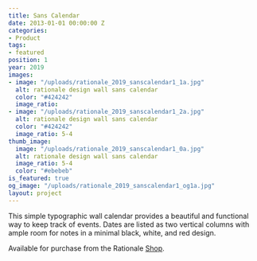 ```yaml
---
title: Sans Calendar
date: 2013-01-01 00:00:00 Z
categories:
- Product
tags:
- featured
position: 1
year: 2019
images:
- image: "/uploads/rationale_2019_sanscalendar1_1a.jpg"
  alt: rationale design wall sans calendar
  color: "#424242"
  image_ratio: 
- image: "/uploads/rationale_2019_sanscalendar1_2a.jpg"
  alt: rationale design wall sans calendar
  color: "#424242"
  image_ratio: 5-4
thumb_image:
  image: "/uploads/rationale_2019_sanscalendar1_0a.jpg"
  alt: rationale design wall sans calendar
  image_ratio: 5-4
  color: "#ebebeb"
is_featured: true
og_image: "/uploads/rationale_2019_sanscalendar1_og1a.jpg"
layout: project
---
```


This simple typographic wall calendar provides a beautiful and functional way to keep track of events. Dates are listed as two vertical columns with ample room for notes in a minimal black, white, and red design.

Available for purchase from the Rationale [Shop](https://rationale-design.com/shop/sans-wall-calendar/).
